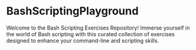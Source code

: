 # BashScriptingPlayground
Welcome to the Bash Scripting Exercises Repository! Immerse yourself in the world of Bash scripting with this curated collection of exercises designed to enhance your command-line and scripting skills.
